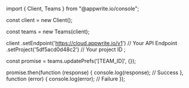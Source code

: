 import { Client, Teams } from "@appwrite.io/console";

const client = new Client();

const teams = new Teams(client);

client
    .setEndpoint('https://cloud.appwrite.io/v1') // Your API Endpoint
    .setProject('5df5acd0d48c2') // Your project ID
;

const promise = teams.updatePrefs('[TEAM_ID]', {});

promise.then(function (response) {
    console.log(response); // Success
}, function (error) {
    console.log(error); // Failure
});